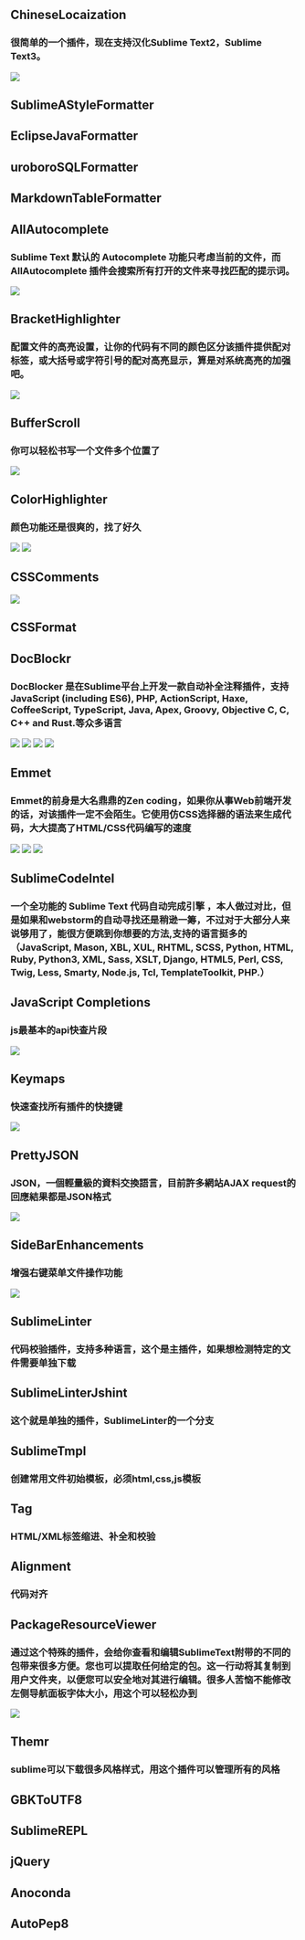 ## ChineseLocaization
### 很简单的一个插件，现在支持汉化Sublime Text2，Sublime Text3。
![](https://i.rexdf.org/images/sublime_chinese.gif)

## SublimeAStyleFormatter

## EclipseJavaFormatter

## uroboroSQLFormatter

## MarkdownTableFormatter


## AllAutocomplete
### Sublime Text 默认的 Autocomplete 功能只考虑当前的文件，而 AllAutocomplete 插件会搜索所有打开的文件来寻找匹配的提示词。
![](https://images2015.cnblogs.com/blog/296669/201512/296669-20151211152259777-487066262.jpg)

## BracketHighlighter
### 配置文件的高亮设置，让你的代码有不同的颜色区分该插件提供配对标签，或大括号或字符引号的配对高亮显示，算是对系统高亮的加强吧。
![](https://images2015.cnblogs.com/blog/296669/201512/296669-20151211152539199-1823010647.png)

## BufferScroll
### 你可以轻松书写一个文件多个位置了
![](https://images2015.cnblogs.com/blog/296669/201512/296669-20151211152233699-1065227434.png)

## ColorHighlighter
### 颜色功能还是很爽的，找了好久
![](https://images2015.cnblogs.com/blog/296669/201512/296669-20151211153521699-315615562.gif)
![](https://images2015.cnblogs.com/blog/296669/201512/296669-20151211153539808-2031818977.gif)

## CSSComments
![](https://images2015.cnblogs.com/blog/296669/201512/296669-20151211153759808-1673568045.gif)

## CSSFormat

## DocBlockr
### DocBlocker 是在Sublime平台上开发一款自动补全注释插件，支持JavaScript (including ES6), PHP, ActionScript, Haxe, CoffeeScript, TypeScript, Java, Apex, Groovy, Objective C, C, C++ and Rust.等众多语言
![](https://images2015.cnblogs.com/blog/296669/201512/296669-20151211154620433-609167145.gif)
![](https://images2015.cnblogs.com/blog/296669/201512/296669-20151211154628668-114035903.gif)
![](https://images2015.cnblogs.com/blog/296669/201512/296669-20151211154635730-209856900.gif)
![](https://images2015.cnblogs.com/blog/296669/201512/296669-20151211154644902-215345868.gif)

## Emmet
### Emmet的前身是大名鼎鼎的Zen coding，如果你从事Web前端开发的话，对该插件一定不会陌生。它使用仿CSS选择器的语法来生成代码，大大提高了HTML/CSS代码编写的速度
![](https://images2015.cnblogs.com/blog/296669/201512/296669-20151211160050168-1380718246.jpg)
![](https://images2015.cnblogs.com/blog/296669/201512/296669-20151211160056058-910768364.gif)
![](https://images2015.cnblogs.com/blog/296669/201512/296669-20151211160108058-1510778042.gif)

## SublimeCodeIntel
### 一个全功能的 Sublime Text 代码自动完成引擎 ，本人做过对比，但是如果和webstorm的自动寻找还是稍逊一筹，不过对于大部分人来说够用了，能很方便跳到你想要的方法,支持的语言挺多的（JavaScript, Mason, XBL, XUL, RHTML, SCSS, Python, HTML, Ruby, Python3, XML, Sass, XSLT, Django, HTML5, Perl, CSS, Twig, Less, Smarty, Node.js, Tcl, TemplateToolkit, PHP.）

## JavaScript Completions
### js最基本的api快查片段
![](https://images2015.cnblogs.com/blog/296669/201512/296669-20151211160530933-1180301023.gif)

## Keymaps
### 快速查找所有插件的快捷键
![](https://images2015.cnblogs.com/blog/296669/201512/296669-20151211160734324-1356850521.gif)

## PrettyJSON
### JSON，一個輕量級的資料交換語言，目前許多網站AJAX request的回應結果都是JSON格式
![](https://images2015.cnblogs.com/blog/296669/201512/296669-20151211161353074-871967329.gif)

## SideBarEnhancements
### 增强右键菜单文件操作功能
![](https://images2015.cnblogs.com/blog/296669/201512/296669-20151211161607215-1211785407.png)

## SublimeLinter
### 代码校验插件，支持多种语言，这个是主插件，如果想检测特定的文件需要单独下载

## SublimeLinterJshint
### 这个就是单独的插件，SublimeLinter的一个分支

## SublimeTmpl
### 创建常用文件初始模板，必须html,css,js模板

## Tag
### HTML/XML标签缩进、补全和校验

## Alignment
### 代码对齐

## PackageResourceViewer
### 通过这个特殊的插件，会给你查看和编辑SublimeText附带的不同的包带来很多方便。您也可以提取任何给定的包。这一行动将其复制到用户文件夹，以便您可以安全地对其进行编辑。很多人苦恼不能修改左侧导航面板字体大小，用这个可以轻松办到
![](https://images2015.cnblogs.com/blog/296669/201512/296669-20151211164025918-759767123.gif)

## Themr
### sublime可以下载很多风格样式，用这个插件可以管理所有的风格

## GBKToUTF8

## SublimeREPL

## jQuery

## Anoconda

## AutoPep8
